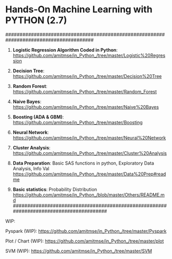 # Hands-On Machine Learning with PYTHON (2.7)

#######################################################################################

01. **Logistic Regression Algorithm Coded in Python**: 
    https://github.com/amitmse/in_Python_/tree/master/Logistic%20Regression

02. **Decision Tree**: https://github.com/amitmse/in_Python_/tree/master/Decision%20Tree

03. **Random Forest**: https://github.com/amitmse/in_Python_/tree/master/Random_Forest

04. **Naive Bayes**: https://github.com/amitmse/in_Python_/tree/master/Naive%20Bayes

05. **Boosting (ADA & GBM)**: https://github.com/amitmse/in_Python_/tree/master/Boosting

06. **Neural Network**: https://github.com/amitmse/in_Python_/tree/master/Neural%20Network

07. **Cluster Analysis**: https://github.com/amitmse/in_Python_/tree/master/Cluster%20Analysis

08. **Data Preparation**: Basic SAS functions in python, Exploratory Data Analysis, Info Val 
    https://github.com/amitmse/in_Python_/tree/master/Data%20Prep#readme

09. **Basic statistics**: Probability Distribution
    https://github.com/amitmse/in_Python_/blob/master/Others/README.md
#######################################################################################

WIP: 

Pyspark (WIP): https://github.com/amitmse/in_Python_/tree/master/Pyspark
    
Plot / Chart (WIP): https://github.com/amitmse/in_Python_/tree/master/plot

SVM (WIP): https://github.com/amitmse/in_Python_/tree/master/SVM
